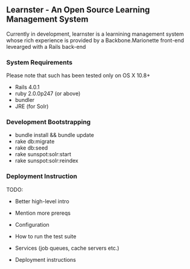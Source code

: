 
## Learnster - An Open Source Learning Management System

Currently in development, learnster is a learnining management system whose rich experience is provided by a Backbone.Marionette front-end levearged with a Rails back-end

### System Requirements

Please note that such has been tested only on OS X 10.8+

 - Rails 4.0.1
 - ruby 2.0.0p247 (or above)
 - bundler
 - JRE (for Solr)

### Development Bootstrapping

 - bundle install && bundle update
 - rake db:migrate
 - rake db:seed
 - rake sunspot:solr:start
 - rake sunspot:solr:reindex

 ### Deployment Instruction


TODO:

* Better high-level intro

* Mention more prereqs

* Configuration

* How to run the test suite

* Services (job queues, cache servers etc.)

* Deployment instructions




